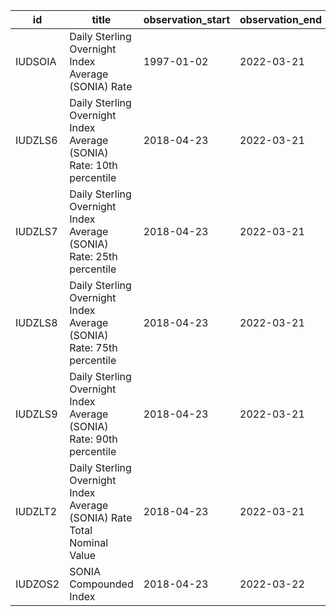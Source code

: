 | id      | title                                                                   | observation_start   | observation_end   |
|---------|-------------------------------------------------------------------------|---------------------|-------------------|
| IUDSOIA | Daily Sterling Overnight Index Average (SONIA) Rate                     | 1997-01-02          | 2022-03-21        |
| IUDZLS6 | Daily Sterling Overnight Index Average (SONIA) Rate: 10th percentile    | 2018-04-23          | 2022-03-21        |
| IUDZLS7 | Daily Sterling Overnight Index Average (SONIA) Rate: 25th percentile    | 2018-04-23          | 2022-03-21        |
| IUDZLS8 | Daily Sterling Overnight Index Average (SONIA) Rate: 75th percentile    | 2018-04-23          | 2022-03-21        |
| IUDZLS9 | Daily Sterling Overnight Index Average (SONIA) Rate: 90th percentile    | 2018-04-23          | 2022-03-21        |
| IUDZLT2 | Daily Sterling Overnight Index Average (SONIA) Rate Total Nominal Value | 2018-04-23          | 2022-03-21        |
| IUDZOS2 | SONIA Compounded Index                                                  | 2018-04-23          | 2022-03-22        |